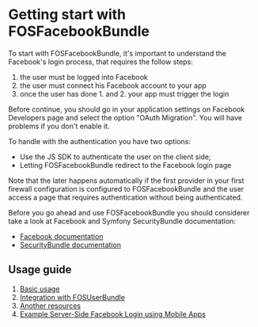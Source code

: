 Getting start with FOSFacebookBundle
====================================


To start with FOSFacebookBundle, it's important to understand the Facebook's login process, that requires the follow steps:

1. the user must be logged into Facebook
2. the user must connect his Facebook account to your app
3. once the user has done 1. and 2. your app must trigger the login

Before continue, you should go in your application settings on Facebook Developers page and select the option "OAuth Migration". You will have problems if you don't enable it.

To handle with the authentication you have two options:

* Use the JS SDK to authenticate the user on the client side;
* Letting FOSFacebookBundle redirect to the Facebook login page

Note that the later happens automatically if the first provider in your first
firewall configuration is configured to FOSFacebookBundle and the user access
a page that requires authentication without being authenticated.

Before you go ahead and use FOSFacebookBundle you should considerer take a look at Facebook and Symfony SecurityBundle documentation:
* [Facebook documentation](https://developers.facebook.com/docs/guides/web/)
* [SecurityBundle documentation](http://symfony.com/doc/current/book/security.html)



Usage guide
-----------

1. [Basic usage](1-basic-usage.md)
2. [Integration with FOSUserBundle](2-integration-with-fosuserbundle.md)
3. [Another resources](3-another-resources.md)
4. [Example Server-Side Facebook Login using Mobile Apps](4-example-server-side-facebook-login-using-mobile-apps.md)
